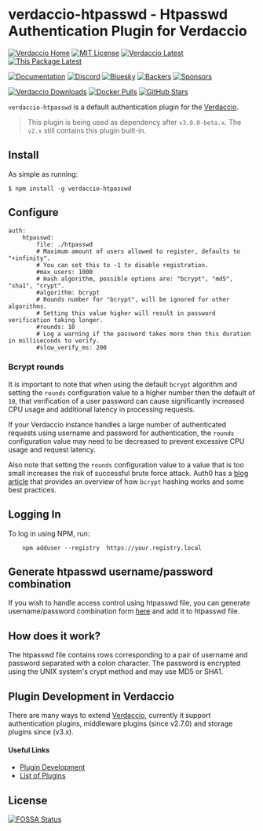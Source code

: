 # verdaccio-htpasswd - Htpasswd Authentication Plugin for Verdaccio

[![Verdaccio Home](https://img.shields.io/badge/Homepage-Verdaccio-405236?style=flat)](https://verdaccio.org)
[![MIT License](https://img.shields.io/github/license/verdaccio/verdaccio?label=License&color=405236)](https://github.com/verdaccio/verdaccio/blob/master/LICENSE)
[![Verdaccio Latest](https://img.shields.io/npm/v/verdaccio?label=Latest%20Version&color=405236)](https://github.com/verdaccio/verdaccio)
[![This Package Latest](https://img.shields.io/npm/v/verdaccio-htpasswd?label=verdaccio-htpasswd&color=405236)](https://npmjs.com/package/verdaccio-htpasswd)

[![Documentation](https://img.shields.io/badge/Help-Verdaccio?style=flat&logo=Verdaccio&label=Verdaccio&color=cd4000)](https://verdaccio.org/docs)
[![Discord](https://img.shields.io/badge/Chat-Discord?style=flat&logo=Discord&label=Discord&color=cd4000)](https://discord.com/channels/388674437219745793)
[![Bluesky](https://img.shields.io/badge/Follow-Bluesky?style=flat&logo=Bluesky&label=Bluesky&color=cd4000)](https://bsky.app/profile/verdaccio.org)
[![Backers](https://img.shields.io/opencollective/backers/verdaccio?style=flat&logo=opencollective&label=Join%20Backers&color=cd4000)](https://opencollective.com/verdaccio/contribute)
[![Sponsors](https://img.shields.io/opencollective/sponsors/verdaccio?style=flat&logo=opencollective&label=Sponsor%20Us&color=cd4000)](https://opencollective.com/verdaccio/contribute)

[![Verdaccio Downloads](https://img.shields.io/npm/dm/verdaccio?style=flat&logo=npm&label=Npm%20Downloads&color=lightgrey)](https://www.npmjs.com/package/verdaccio)
[![Docker Pulls](https://img.shields.io/docker/pulls/verdaccio/verdaccio?style=flat&logo=docker&label=Docker%20Pulls&color=lightgrey)](https://hub.docker.com/r/verdaccio/verdaccio)
[![GitHub Stars](https://img.shields.io/github/stars/verdaccio?style=flat&logo=github&label=GitHub%20Stars%20%E2%AD%90&color=lightgrey)](https://github.com/verdaccio/verdaccio/stargazers)

`verdaccio-htpasswd` is a default authentication plugin for the [Verdaccio](https://github.com/verdaccio/verdaccio).

> This plugin is being used as dependency after `v3.0.0-beta.x`. The `v2.x` still contains this plugin built-in.

## Install

As simple as running:

    $ npm install -g verdaccio-htpasswd

## Configure

    auth:
        htpasswd:
            file: ./htpasswd
            # Maximum amount of users allowed to register, defaults to "+infinity".
            # You can set this to -1 to disable registration.
            #max_users: 1000
            # Hash algorithm, possible options are: "bcrypt", "md5", "sha1", "crypt".
            #algorithm: bcrypt
            # Rounds number for "bcrypt", will be ignored for other algorithms.
            # Setting this value higher will result in password verification taking longer.
            #rounds: 10
            # Log a warning if the password takes more then this duration in milliseconds to verify.
            #slow_verify_ms: 200

### Bcrypt rounds

It is important to note that when using the default `bcrypt` algorithm and setting
the `rounds` configuration value to a higher number then the default of `10`, that
verification of a user password can cause significantly increased CPU usage and
additional latency in processing requests.

If your Verdaccio instance handles a large number of authenticated requests using
username and password for authentication, the `rounds` configuration value may need
to be decreased to prevent excessive CPU usage and request latency.

Also note that setting the `rounds` configuration value to a value that is too small
increases the risk of successful brute force attack. Auth0 has a
[blog article](https://auth0.com/blog/hashing-in-action-understanding-bcrypt)
that provides an overview of how `bcrypt` hashing works and some best practices.

## Logging In

To log in using NPM, run:

```
    npm adduser --registry  https://your.registry.local
```

## Generate htpasswd username/password combination

If you wish to handle access control using htpasswd file, you can generate
username/password combination form
[here](http://www.htaccesstools.com/htpasswd-generator/) and add it to htpasswd
file.

## How does it work?

The htpasswd file contains rows corresponding to a pair of username and password
separated with a colon character. The password is encrypted using the UNIX system's
crypt method and may use MD5 or SHA1.

## Plugin Development in Verdaccio

There are many ways to extend [Verdaccio](https://github.com/verdaccio/verdaccio),
currently it support authentication plugins, middleware plugins (since v2.7.0)
and storage plugins since (v3.x).

#### Useful Links

- [Plugin Development](http://www.verdaccio.org/docs/en/dev-plugins.html)
- [List of Plugins](http://www.verdaccio.org/docs/en/plugins.html)

## License

[![FOSSA Status](https://app.fossa.io/api/projects/git%2Bgithub.com%2Fverdaccio%2Fverdaccio-htpasswd.svg?type=large)](https://app.fossa.io/projects/git%2Bgithub.com%2Fverdaccio%2Fverdaccio-htpasswd?ref=badge_large)
